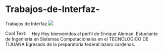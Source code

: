 # Trabajos-de-Interfaz-
Trabajos de Interfaz 
![](https://thumbs.gfycat.com/BleakPlayfulAlabamamapturtle-size_restricted.gif)

<a href="http://cooltext.com" target="_top"><img src="https://cooltext.com/images/ct_pixel.gif" width="80" height="15" alt="Cool Text: Logo and Graphics Generator" border="0" /></a>
Hey Hey bienvenidos al perfil de Enrique Aleman.
Estudiante de Ingenieria en Sistemas Computacionales en el TECNOLOGICO DE TIJUANA
Egresado de la preparatoria federal lazaro cardenas.
